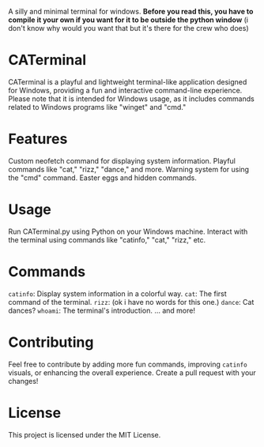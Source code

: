 A silly and minimal terminal for windows.
**Before you read this, you have to compile it your own if you want for it to be outside the python window**
(i don't know why would you want that but it's there for the crew who does)
# CATerminal
CATerminal is a playful and lightweight terminal-like application designed for Windows, providing a fun and interactive command-line experience. Please note that it is intended for Windows usage, as it includes commands related to Windows programs like "winget" and "cmd."

# Features
Custom neofetch command for displaying system information.
Playful commands like "cat," "rizz," "dance," and more.
Warning system for using the "cmd" command.
Easter eggs and hidden commands.
# Usage
Run CATerminal.py using Python on your Windows machine.
Interact with the terminal using commands like "catinfo," "cat," "rizz," etc.
# Commands
`catinfo`: Display system information in a colorful way.
`cat`: The first command of the terminal.
`rizz`: (ok i have no words for this one.)
`dance`: Cat dances?
`whoami`: The terminal's introduction.
... and more!

# Contributing
Feel free to contribute by adding more fun commands, improving `catinfo` visuals, or enhancing the overall experience. Create a pull request with your changes!

# License
This project is licensed under the MIT License.
